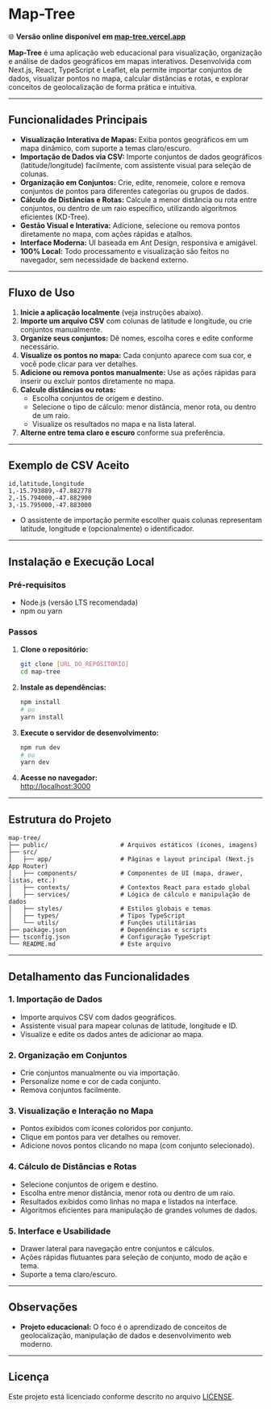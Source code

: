 # Map-Tree

:globe_with_meridians: **Versão online disponível em [map-tree.vercel.app](https://map-tree.vercel.app)**

**Map-Tree** é uma aplicação web educacional para visualização, organização e análise de dados geográficos em mapas interativos. Desenvolvida com Next.js, React, TypeScript e Leaflet, ela permite importar conjuntos de dados, visualizar pontos no mapa, calcular distâncias e rotas, e explorar conceitos de geolocalização de forma prática e intuitiva.

---

## Funcionalidades Principais

- **Visualização Interativa de Mapas:** Exiba pontos geográficos em um mapa dinâmico, com suporte a temas claro/escuro.
- **Importação de Dados via CSV:** Importe conjuntos de dados geográficos (latitude/longitude) facilmente, com assistente visual para seleção de colunas.
- **Organização em Conjuntos:** Crie, edite, renomeie, colore e remova conjuntos de pontos para diferentes categorias ou grupos de dados.
- **Cálculo de Distâncias e Rotas:** Calcule a menor distância ou rota entre conjuntos, ou dentro de um raio específico, utilizando algoritmos eficientes (KD-Tree).
- **Gestão Visual e Interativa:** Adicione, selecione ou remova pontos diretamente no mapa, com ações rápidas e atalhos.
- **Interface Moderna:** UI baseada em Ant Design, responsiva e amigável.
- **100% Local:** Todo processamento e visualização são feitos no navegador, sem necessidade de backend externo.

---

## Fluxo de Uso

1. **Inicie a aplicação localmente** (veja instruções abaixo).
2. **Importe um arquivo CSV** com colunas de latitude e longitude, ou crie conjuntos manualmente.
3. **Organize seus conjuntos:** Dê nomes, escolha cores e edite conforme necessário.
4. **Visualize os pontos no mapa:** Cada conjunto aparece com sua cor, e você pode clicar para ver detalhes.
5. **Adicione ou remova pontos manualmente:** Use as ações rápidas para inserir ou excluir pontos diretamente no mapa.
6. **Calcule distâncias ou rotas:**
   - Escolha conjuntos de origem e destino.
   - Selecione o tipo de cálculo: menor distância, menor rota, ou dentro de um raio.
   - Visualize os resultados no mapa e na lista lateral.
7. **Alterne entre tema claro e escuro** conforme sua preferência.

---

## Exemplo de CSV Aceito

```csv
id,latitude,longitude
1,-15.793889,-47.882778
2,-15.794000,-47.882900
3,-15.795000,-47.883000
```
- O assistente de importação permite escolher quais colunas representam latitude, longitude e (opcionalmente) o identificador.

---

## Instalação e Execução Local

### Pré-requisitos

- Node.js (versão LTS recomendada)
- npm ou yarn

### Passos

1. **Clone o repositório:**
   ```bash
   git clone [URL_DO_REPOSITORIO]
   cd map-tree
   ```

2. **Instale as dependências:**
   ```bash
   npm install
   # ou
   yarn install
   ```

3. **Execute o servidor de desenvolvimento:**
   ```bash
   npm run dev
   # ou
   yarn dev
   ```

4. **Acesse no navegador:**  
   [http://localhost:3000](http://localhost:3000)

---

## Estrutura do Projeto

```
map-tree/
├── public/                    # Arquivos estáticos (ícones, imagens)
├── src/
│   ├── app/                   # Páginas e layout principal (Next.js App Router)
│   ├── components/            # Componentes de UI (mapa, drawer, listas, etc.)
│   ├── contexts/              # Contextos React para estado global
│   ├── services/              # Lógica de cálculo e manipulação de dados
│   ├── styles/                # Estilos globais e temas
│   ├── types/                 # Tipos TypeScript
│   └── utils/                 # Funções utilitárias
├── package.json               # Dependências e scripts
├── tsconfig.json              # Configuração TypeScript
└── README.md                  # Este arquivo
```

---

## Detalhamento das Funcionalidades

### 1. Importação de Dados
- Importe arquivos CSV com dados geográficos.
- Assistente visual para mapear colunas de latitude, longitude e ID.
- Visualize e edite os dados antes de adicionar ao mapa.

### 2. Organização em Conjuntos
- Crie conjuntos manualmente ou via importação.
- Personalize nome e cor de cada conjunto.
- Remova conjuntos facilmente.

### 3. Visualização e Interação no Mapa
- Pontos exibidos com ícones coloridos por conjunto.
- Clique em pontos para ver detalhes ou remover.
- Adicione novos pontos clicando no mapa (com conjunto selecionado).

### 4. Cálculo de Distâncias e Rotas
- Selecione conjuntos de origem e destino.
- Escolha entre menor distância, menor rota ou dentro de um raio.
- Resultados exibidos como linhas no mapa e listados na interface.
- Algoritmos eficientes para manipulação de grandes volumes de dados.

### 5. Interface e Usabilidade
- Drawer lateral para navegação entre conjuntos e cálculos.
- Ações rápidas flutuantes para seleção de conjunto, modo de ação e tema.
- Suporte a tema claro/escuro.

---

## Observações

- **Projeto educacional:** O foco é o aprendizado de conceitos de geolocalização, manipulação de dados e desenvolvimento web moderno.

---

## Licença

Este projeto está licenciado conforme descrito no arquivo [LICENSE](LICENSE).
